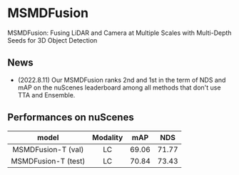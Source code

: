 # MSMDFusion
MSMDFusion: Fusing LiDAR and Camera at Multiple Scales with Multi-Depth Seeds for 3D Object Detection

## News
- (2022.8.11) Our MSMDFusion ranks 2nd and 1st in the term of NDS and mAP on the nuScenes leaderboard among all methods that don't use TTA and Ensemble. 

## Performances on nuScenes
|  model   | Modality | mAP | NDS | 
|  :----:  | :----:  |  :----:  |  :----:  |
| MSMDFusion-T (val)  | LC | 69.06 | 71.77 |
| MSMDFusion-T (test)  | LC | 70.84 | 73.43 | 
